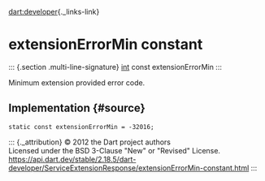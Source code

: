 [dart:developer](../../dart-developer/dart-developer-library){._links-link}

extensionErrorMin constant
==========================

::: {.section .multi-line-signature}
[int](../../dart-core/int-class) const extensionErrorMin
:::

Minimum extension provided error code.

Implementation {#source}
--------------

``` {.language-dart data-language="dart"}
static const extensionErrorMin = -32016;
```

::: {._attribution}
© 2012 the Dart project authors\
Licensed under the BSD 3-Clause \"New\" or \"Revised\" License.\
<https://api.dart.dev/stable/2.18.5/dart-developer/ServiceExtensionResponse/extensionErrorMin-constant.html>
:::
